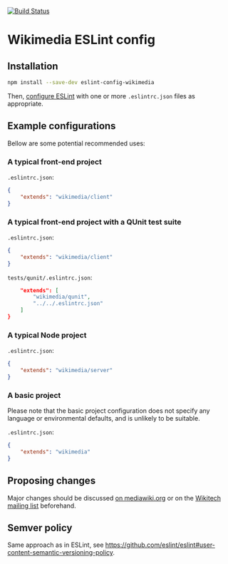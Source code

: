 [![Build Status](https://travis-ci.org/wikimedia/eslint-config-wikimedia.svg?branch=master)](https://travis-ci.org/wikimedia/eslint-config-wikimedia)

# Wikimedia ESLint config

## Installation

```sh
npm install --save-dev eslint-config-wikimedia
```

Then, [configure ESLint](https://eslint.org/docs/user-guide/configuring) with one or more `.eslintrc.json` files as appropriate.

## Example configurations
Bellow are some potential recommended uses:

### A typical front-end project
`.eslintrc.json`:
```json
{
	"extends": "wikimedia/client"
}
```

### A typical front-end project with a QUnit test suite
`.eslintrc.json`:
```json
{
	"extends": "wikimedia/client"
}
```

`tests/qunit/.eslintrc.json`:
```json
	"extends": [
		"wikimedia/qunit",
		"../../.eslintrc.json"
	]
}
```

### A typical Node project
`.eslintrc.json`:
```json
{
	"extends": "wikimedia/server"
}
```

### A basic project
Please note that the basic project configuration does not specify any language or environmental defaults, and is unlikely to be suitable.

`.eslintrc.json`:
```json
{
	"extends": "wikimedia"
}
```

## Proposing changes

Major changes should be discussed [on mediawiki.org](https://www.mediawiki.org/wiki/Manual_talk:Coding_conventions/JavaScript) or on the [Wikitech mailing list](https://lists.wikimedia.org/mailman/listinfo/wikitech-l) beforehand.

## Semver policy

Same approach as in ESLint, see https://github.com/eslint/eslint#user-content-semantic-versioning-policy.
